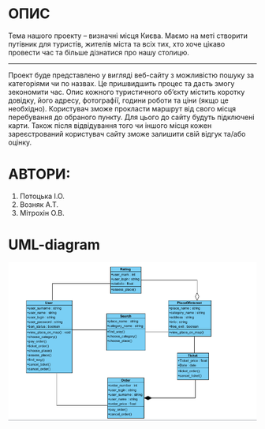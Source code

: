 # ОПИС
Тема нашого проекту – визначні місця Києва. Маємо на меті створити путівник для туристів, жителів міста та всіх тих, хто хоче цікаво провести час та більше дізнатися про нашу столицю. 
***
 Проект буде представлено у вигляді веб-сайту з можливістю пошуку за категоріями чи по назвах. Це пришвидшить процес та дасть змогу зекономити час. Опис кожного туристичного об’єкту містить коротку довідку, його адресу, фотографії, години роботи та ціни (якщо це необхідно). Користувач зможе прокласти маршрут від свого місця перебування до обраного пункту. Для цього до сайту будуть підключені карти. Також після відвідування того чи іншого місця кожен зареєстрований користувач сайту зможе залишити свій відгук та/або оцінку.
# АВТОРИ:
1. Потоцька І.О.
2. Возняк А.Т.
3. Мітрохін О.В.
# UML-diagram
![Image alt](https://github.com/Anastasiia13/oop/blob/master/ООП.png)
